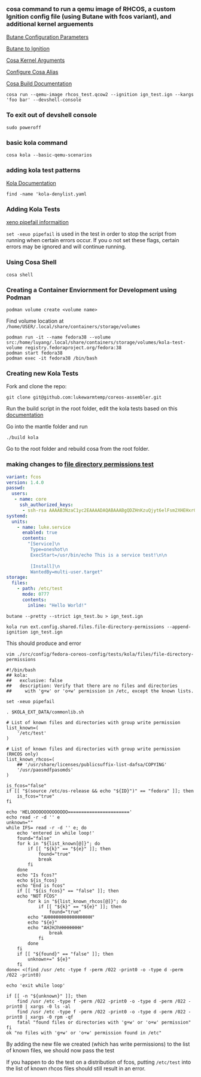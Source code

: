 ### cosa command to run a qemu image of RHCOS, a custom Ignition config file (using Butane with fcos variant), and additional kernel arguements
[Butane Configuration Parameters](https://coreos.github.io/butane/specs/)

[Butane to Ignition](https://docs.fedoraproject.org/en-US/fedora-coreos/producing-ign/)

[Cosa Kernel Arguments](https://coreos.github.io/coreos-assembler/cosa/run/#additional-kernel-arguments)

[Configure Cosa Alias](https://coreos.github.io/coreos-assembler/building-fcos/)

[Cosa Build Documentation](https://coreos.github.io/coreos-assembler/cosa/)

`cosa run --qemu-image rhcos_test.qcow2 --ignition ign_test.ign --kargs 'foo bar' --devshell-console`


### To exit out of devshell console
`sudo poweroff`


### basic kola command
`cosa kola --basic-qemu-scenarios`

### adding kola test patterns
[Kola Documentation](https://coreos.github.io/coreos-assembler/kola/)

`find -name 'kola-denylist.yaml`

### Adding Kola Tests
[xeno pipefail informaition](https://gist.github.com/mohanpedala/1e2ff5661761d3abd0385e8223e16425?permalink_comment_id=3945021)

`set -xeuo pipefail` is used in the test in order to stop the script from running when certain errors occur. If you o not set these flags, certain errors may be ignored and will continue running.

### Using Cosa Shell
```
cosa shell
```

### Creating a Container Enviornment for Development using Podman
```
podman volume create <volume name>
```
Find volume location at `/home/USER/.local/share/containers/storage/volumes`
```
podman run -it --name fedora38 --volume src:/home/luyang/.local/share/containers/storage/volumes/kola-test-volume registry.fedoraproject.org/fedora:38
podman start fedora38
podman exec -it fedora38 /bin/bash
```

### Creating new Kola Tests
Fork and clone the repo:
```
git clone git@github.com:lukewarmtemp/coreos-assembler.git
```

Run the build script in the root folder, edit the kola tests based on this [documentation](https://coreos.github.io/coreos-assembler/kola/adding-tests/)

Go into the mantle folder and run
```
./build kola
```

Go to the root folder and rebuild cosa from the root folder.

### making changes to [file directory permissions test](https://github.com/coreos/fedora-coreos-config/blob/testing-devel/tests/kola/files/file-directory-permissions)
```yaml
variant: fcos
version: 1.4.0
passwd:
  users:
   - name: core
     ssh_authorized_keys:
      - ssh-rsa AAAAB3NzaC1yc2EAAAADAQABAAABgQDZHnKzuQjyt6elFsm2XHEHxrGOK7Es9HlJp70hN3JLViwGgFCPv5TQBItZD58xsdmk9QfcwnS0ojaIZdERZeMX7j/uxnVy3j/yjrcdQs2o/CB7IJRiRUTH7nmDa1MlXEFOTIcW160+FHfvywx91kNoVxx8Kq/b1l/KS3ZCiTF77T0KzD9LH9FlaoLOX6WWym
systemd:
  units:
    - name: luke.service
      enabled: true
      contents:
        "[Service]\n
         Type=oneshot\n
         ExecStart=/usr/bin/echo This is a service test!\n\n
         
         [Install]\n
         WantedBy=multi-user.target"
storage:
  files:
    - path: /etc/test
      mode: 0777
      contents:
        inline: "Hello World!"
```
```
butane --pretty --strict ign_test.bu > ign_test.ign
```
```
kola run ext.config.shared.files.file-directory-permissions --append-ignition ign_test.ign
```
This should produce and error
```
vim ./src/config/fedora-coreos-config/tests/kola/files/file-directory-permissions
```
```
#!/bin/bash
## kola:
##   exclusive: false
##   description: Verify that there are no files and directories 
##     with 'g+w' or 'o+w' permission in /etc, except the known lists.

set -xeuo pipefail

. $KOLA_EXT_DATA/commonlib.sh

# List of known files and directories with group write permission
list_known=(
	'/etc/test'
)

# List of known files and directories with group write permission (RHCOS only)
list_known_rhcos=(
    ## '/usr/share/licenses/publicsuffix-list-dafsa/COPYING'
    '/usr/paosmdfpasomds'
)

is_fcos="false"
if [[ "$(source /etc/os-release && echo "${ID}")" == "fedora" ]]; then
    is_fcos="true"
fi

echo 'HELOOOOOOOOOOOOOO======================='
echo read -r -d '' e  
unknown=""
while IFS= read -r -d '' e; do
    echo 'entered in while loop!'
    found="false"
    for k in "${list_known[@]}"; do
        if [[ "${k}" == "${e}" ]]; then
            found="true"
            break
        fi
    done
    echo "Is fcos?"
    echo ${is_fcos}
    echo "End is fcos"
    if [[ "${is_fcos}" == "false" ]]; then
	echo "NOT FCOS"
        for k in "${list_known_rhcos[@]}"; do
            if [[ "${k}" == "${e}" ]]; then
                found="true"
		echo "AHHHHHHHHHHHHHHHHH" 
		echo "${e}"
		echo "AHJHJhHHHHHHHH"
                break
            fi
        done
    fi
    if [[ "${found}" == "false" ]]; then
        unknown+=" ${e}"
    fi
done< <(find /usr /etc -type f -perm /022 -print0 -o -type d -perm /022 -print0)

echo 'exit while loop'

if [[ -n "${unknown}" ]]; then
    find /usr /etc -type f -perm /022 -print0 -o -type d -perm /022 -print0 | xargs -0 ls -al
    find /usr /etc -type f -perm /022 -print0 -o -type d -perm /022 -print0 | xargs -0 rpm -qf
    fatal "found files or directories with 'g+w' or 'o+w' permission"
fi
ok "no files with 'g+w' or 'o+w' permission found in /etc"
```
By adding the new file we created (which has write permissions) to the list of known files, we should now pass the test

If you happen to do the test on a distribution of fcos, putting `/etc/test` into the list of known rhcos files should still result in an error.
